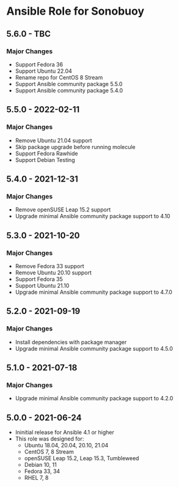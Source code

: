 # Ansible Role for Sonobuoy

## 5.6.0 - TBC

### Major Changes

  - Support Fedora 36
  - Support Ubuntu 22.04
  - Rename repo for CentOS 8 Stream
  - Support Ansible community package 5.5.0
  - Support Ansible community package 5.4.0

## 5.5.0 - 2022-02-11

### Major Changes

  - Remove Ubuntu 21.04 support
  - Skip package upgrade before running molecule
  - Support Fedora Rawhide
  - Support Debian Testing

## 5.4.0 - 2021-12-31

### Major Changes

  - Remove openSUSE Leap 15.2 support
  - Upgrade minimal Ansible community package support to 4.10

## 5.3.0 - 2021-10-20

### Major Changes

  - Remove Fedora 33 support
  - Remove Ubuntu 20.10 support
  - Support Fedora 35
  - Support Ubuntu 21.10
  - Upgrade minimal Ansible community package support to 4.7.0

## 5.2.0 - 2021-09-19

### Major Changes

  - Install dependencies with package manager
  - Upgrade minimal Ansible community package support to 4.5.0

## 5.1.0 - 2021-07-18

### Major Changes

  - Upgrade minimal Ansible community package support to 4.2.0

## 5.0.0 - 2021-06-24

  - Ininitial release for Ansible 4.1 or higher
  - This role was designed for:
      - Ubuntu 18.04, 20.04, 20.10, 21.04
      - CentOS 7, 8 Stream
      - openSUSE Leap 15.2, Leap 15.3, Tumbleweed
      - Debian 10, 11
      - Fedora 33, 34
      - RHEL 7, 8
